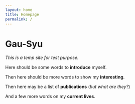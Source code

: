 ```yaml
---
layout: home
title: Homepage
permalink: /
---
```


# Gau-Syu

*This is a temp site for test purpose.*

Here should be some words to **introduce** myself.

Then here should be more words to show my **interesting**.

Then here may be a list of **publications** (*but what are they?*)

And a few more words on my **current lives**.